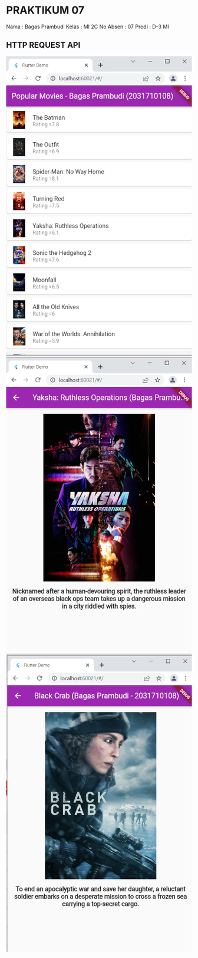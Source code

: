 # PRAKTIKUM 07

Nama : Bagas Prambudi
Kelas : MI 2C
No Absen : 07
Prodi : D-3 MI

## HTTP REQUEST API

![a](img/a.png)
![b](img/b.png)
![c](img/c.png)
